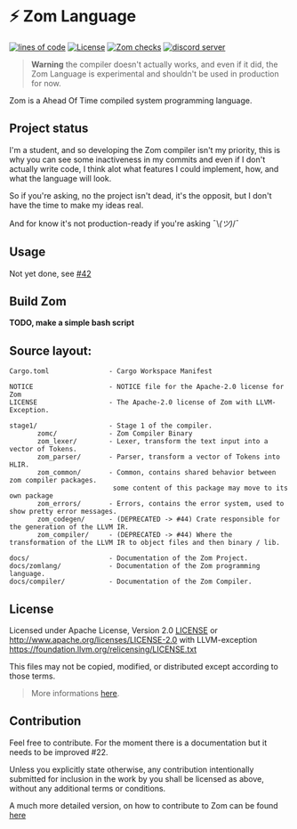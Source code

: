 # ⚡ Zom Language

[![lines of code](https://tokei.rs/b1/github/zom-lang/zom)](https://github.com/Aaronepower/tokei)
[![License][licence-badge]](https://github.com/zom-lang/zom/tree/main#license)
[![Zom checks](https://github.com/zom-lang/zom/actions/workflows/checks_zom.yml/badge.svg)](https://github.com/zom-lang/zom/actions/workflows/checks_zom.yml)
[![discord server](https://img.shields.io/discord/1115546838729240596?label=Discord%20Server&color=5765F2)](https://discord.gg/pcDknYP9Bf)

[licence-badge]: https://img.shields.io/badge/License-%20Apache--2.0%20with%20LLVM--Exception-lightblue

> **Warning**
> the compiler doesn't actually works, and even if it did, the Zom Language is experimental and shouldn't be used in production for now.

Zom is a Ahead Of Time compiled system programming language.

<!--
## Features

* **Safe**, using a system inspired by C++ *RAII* and Rust *OBRM*, Zom automatically clears data when they can't be accessed anymore.
* **Comptime**, Zom doesn't have macros or preprocessor but compile-time execution of code without RT overhead.
* **Pointers**, Zom have pointers; slices, a pointer with a runtime length, and array, a pointer with length at compile-time, to empower safety.
* **Type as value**, Zom treat types as values. You can pass type as argument to functions, 

## Examples

* **Hello World!**

```zom
const print = @import("std").debug.print;

func main() void {
  print("Hello world!");
}
```

* **Recursive Fibonacci**

```zom
func fibonacci(n: u32) u32 {
  if n <= 1 {
    return n;
  }
  fibonacci(n - 1) + fibonacci(n - 2)
}
```

* **Generics**

*This code is experimental and doesn't actually works (and compile), it's just a proof of concept.*

```zom
/// Reference Counted Smart Pointer
pub func Rc(T: type) type {
  const RcInner = struct {
    count: usize,
    data: T,
  };
  return struct {
    ptr: *RcInner,

    /// Create an Rc for a Pointer
    pub func from_ptr(ptr: *T) Self {
      return Rc(T) {
        ptr: _ {
          count: 1,
          ptr: *T
        }
      }
    }

    /// Increase the count of references to the data.
    func increase_count(self: *Self) void {
      self->ptr->count += 1;
    }

    /// Decrease the count of references to the data.
    func decrease_count(self: *Self) void {
      self->ptr->count -= 1;
    }

    /// Clone the Rc into a new Rc.
    pub func clone(self: *Self) Self {
      self->increase_count();
      return Self {
        ptr: self->ptr
      }
    }
  }
}

/// Implementation of the trait 'Drop' for every Rc, because T is a generic expression.
impl(T) Drop for Rc(T) {
  func drop(self: Self) void {
    (&self).decrease_count();
    if self.ptr->count == 0 {
      self.ptr->data.drop();
    }
  }
}
```
-->
## Project status

I'm a student, and so developing the Zom compiler isn't my priority, this is why you can see some
inactiveness in my commits and even if I don't actually write code, I think alot what features I
could implement, how, and what the language will look.

So if you're asking, no the project isn't dead, it's the opposit, but I don't have the time to make
my ideas real.

And for know it's not production-ready if you're asking  ¯\\_(ツ)_/¯

## Usage

Not yet done, see [#42](https://github.com/zom-lang/zom/issues/42)

## Build Zom

**TODO, make a simple bash script**

## Source layout:
```
Cargo.toml               - Cargo Workspace Manifest

NOTICE                   - NOTICE file for the Apache-2.0 license for Zom
LICENSE                  - The Apache-2.0 license of Zom with LLVM-Exception.

stage1/                  - Stage 1 of the compiler.
       zomc/             - Zom Compiler Binary
       zom_lexer/        - Lexer, transform the text input into a vector of Tokens.
       zom_parser/       - Parser, transform a vector of Tokens into HLIR.
       zom_common/       - Common, contains shared behavior between zom compiler packages.
                          some content of this package may move to its own package
       zom_errors/       - Errors, contains the error system, used to show pretty error messages.
       zom_codegen/      - (DEPRECATED -> #44) Crate responsible for the generation of the LLVM IR.
       zom_compiler/     - (DEPRECATED -> #44) Where the transformation of the LLVM IR to object files and then binary / lib.

docs/                    - Documentation of the Zom Project.
docs/zomlang/            - Documentation of the Zom programming language.
docs/compiler/           - Documentation of the Zom Compiler.
```

## License

Licensed under Apache License, Version 2.0 [LICENSE](/LICENSE) or <http://www.apache.org/licenses/LICENSE-2.0> 
with LLVM-exception <https://foundation.llvm.org/relicensing/LICENSE.txt>

This files may not be copied, modified, or distributed except according to those terms.

> More informations [here](/NOTICE).

## Contribution

Feel free to contribute. For the moment there is a documentation but it needs to be improved #22.

Unless you explicitly state otherwise, any contribution intentionally submitted
for inclusion in the work by you shall be licensed as above, without any
additional terms or conditions.

A much more detailed version, on how to contribute to Zom can be found [here](/CONTRIBUTING.md)
